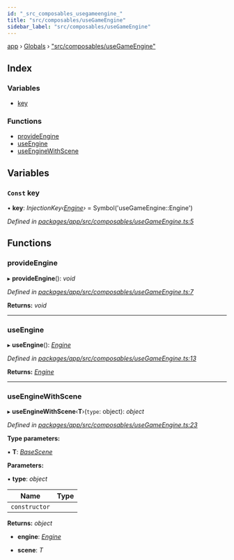 ```yaml
---
id: "_src_composables_usegameengine_"
title: "src/composables/useGameEngine"
sidebar_label: "src/composables/useGameEngine"
---
```


[app](../index.md) › [Globals](../globals.md) › ["src/composables/useGameEngine"](_src_composables_usegameengine_.md)

## Index

### Variables

* [key](_src_composables_usegameengine_.md#const-key)

### Functions

* [provideEngine](_src_composables_usegameengine_.md#provideengine)
* [useEngine](_src_composables_usegameengine_.md#useengine)
* [useEngineWithScene](_src_composables_usegameengine_.md#useenginewithscene)

## Variables

### `Const` key

• **key**: *InjectionKey‹[Engine](../classes/_src_gameengine_engine_.engine.md)›* = Symbol('useGameEngine::Engine')

*Defined in [packages/app/src/composables/useGameEngine.ts:5](https://github.com/will-hart/pixatore/blob/dc2c2e8/packages/app/src/composables/useGameEngine.ts#L5)*

## Functions

###  provideEngine

▸ **provideEngine**(): *void*

*Defined in [packages/app/src/composables/useGameEngine.ts:7](https://github.com/will-hart/pixatore/blob/dc2c2e8/packages/app/src/composables/useGameEngine.ts#L7)*

**Returns:** *void*

___

###  useEngine

▸ **useEngine**(): *[Engine](../classes/_src_gameengine_engine_.engine.md)*

*Defined in [packages/app/src/composables/useGameEngine.ts:13](https://github.com/will-hart/pixatore/blob/dc2c2e8/packages/app/src/composables/useGameEngine.ts#L13)*

**Returns:** *[Engine](../classes/_src_gameengine_engine_.engine.md)*

___

###  useEngineWithScene

▸ **useEngineWithScene**‹**T**›(`type`: object): *object*

*Defined in [packages/app/src/composables/useGameEngine.ts:23](https://github.com/will-hart/pixatore/blob/dc2c2e8/packages/app/src/composables/useGameEngine.ts#L23)*

**Type parameters:**

▪ **T**: *[BaseScene](../classes/_src_gameengine_scenes_basescene_.basescene.md)*

**Parameters:**

▪ **type**: *object*

Name | Type |
------ | ------ |
`constructor` |  |

**Returns:** *object*

* **engine**: *[Engine](../classes/_src_gameengine_engine_.engine.md)*

* **scene**: *T*
